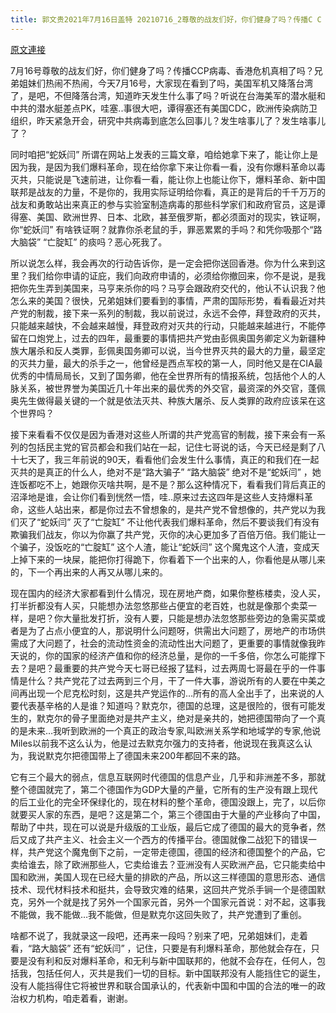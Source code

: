 ```yaml
---
title: 郭文贵2021年7月16日盖特 20210716_2尊敬的战友们好，你们健身了吗？传播C C P病毒香港危机真相了吗？
---
```


[原文連接](https://gnews.org/ThreadView/53481306)

7月16号尊敬的战友们好，你们健身了吗？传播CCP病毒、香港危机真相了吗？兄弟姐妹们热闹不热闹，今天7月16号，大家现在看到了吗，美国军机又降落台湾了，是吧，不但降落台湾，知道昨天发生什么事了吗？听说在台海美军的潜水艇和中共的潜水艇差点PK，哇塞..事很大吧，谭得塞还有美国CDC，欧洲传染病防卫组织，昨天紧急开会，研究中共病毒到底怎么回事儿？发生啥事儿了？发生啥事儿了？


同时咱把“蛇妖闫” 所谓在网站上发表的三篇文章，咱给她拿下来了，能让你上是因为我，是因为我们爆料革命，现在给你拿下来让你看一看，没有你爆料革命以毒灭共，只能说是飞速前进，让你看一看，能让你上也能让你下，爆料革命、新中国联邦是战友的力量，不是你的，我用实际证明给你看，真正的是背后的千千万万的战友和勇敢站出来真正的参与实验室制造病毒的那些科学家们和政府官员，这是谭得塞、美国、欧洲世界、日本、北欧，甚至俄罗斯，都必须面对的现实，铁证啊，你“蛇妖闫” 有啥铁证啊？就靠你杀老鼠的手，罪恶累累的手吗？和凭你吸那个“路大脑袋” “亡腚缸” 的痰吗？恶心死我了。


所以说怎么样，我会再次的行动告诉你，是一定会把你送回香港。你为什么来到这里？我们给你申请的证庇，我们向政府申请的，必须给你撤回来，你不是说，是我把你先生弄到美国来，马亨来杀你的吗？马亨会跟政府交代的，他认不认识我？他怎么来的美国？很快，兄弟姐妹们要看到的事情，严肃的国际形势，看看最近对共产党的制裁，接下来一系列的制裁，我以前说过，永远不会停，拜登政府的灭共，只能越来越快，不会越来越慢，拜登政府对灭共的行动，只能越来越进行，不能停留在口炮党上，过去的四年，最重要的事情把共产党由彭佩奥国务卿定义为新疆种族大屠杀和反人类罪，彭佩奥国务卿可以说，当今世界灭共的最大的力量，最坚定的灭共力量，最大的杀手之一，他曾经是西点军校的第一人，同时他又是在CIA最优秀的中情局局长，又到了国务卿，他在全世界所有的情报系统，包括他个人的人脉关系，被世界誉为美国近几十年出来的最优秀的外交官，最资深的外交官，蓬佩奥先生做得最关键的一个就是依法灭共、种族大屠杀、反人类罪的政府应该呆在这个世界吗？


接下来看看不仅仅是因为香港对这些人所谓的共产党高官的制裁，接下来会有一系列的包括民主党的官员都会和我们站在一起，记住七哥说的话，今天已经是剩了八十七天了，我三年前说的90天，看看他们会发生什么事情，真正的和我们在一起灭共的是真正的什么人，绝对不是“路大骗子” “路大脑袋” 绝对不是“蛇妖闫” ，她连饭都吃不上，她跟你灭啥共啊，是不是？那么这种情况下，看看我们背后真正的沼泽地是谁，会让你们看到恍然一悟，哇..原来过去这四年是这些人支持爆料革命，这些人站出来，都是你过去不曾想象的，是共产党不曾想像的，共产党以为我们灭了“蛇妖闫” 灭了“亡腚缸” 不让他代表我们爆料革命，然后不要谈我们有没有欺骗我们战友，你以为你赢了共产党，灭你的决心更加多了百倍万倍。我们能让一个骗子，没饭吃的“亡腚缸” 这个人渣，能让“蛇妖闫” 这个魔鬼这个人渣，变成天上掉下来的一块屎，能把你打得跪下，你看着下一个出来的人，你看他是从哪儿来的，下一个再出来的人再又从哪儿来的。


现在国内的经济大家都看到什么情况，现在房地产商，如果你整栋楼卖，没人买，打半折都没有人买，只能想办法忽悠那些占便宜的老百姓，也就是像那个卖菜一样，是吧？你大量批发打折，没有人要，只能是想办法忽悠那些旁边的急需买菜或者是为了占点小便宜的人，那说明什么问题呀，供需出大问题了，房地产的市场供需成了大问题了，社会的流动性资金的流动性出大问题了，更重要的事情就像我昨天说的，你的国家的经济产值和你的经济总量，是你的一千多倍，你怎么可能撑下去？是吧？最重要的共产党今天七哥已经报了猛料，过去两周七哥最在乎的一件事情是什么？共产党花了过去两到三个月，干了一件大事，游说所有的人要在中美之间再出现一个尼克松时刻，这是共产党运作的…所有的高人全出手了，出来说的人要代表基辛格的人是谁？知道吗？默克尔，德国的总理，这是很险的，很有可能发生的，默克尔的骨子里面绝对是共产主义，绝对是亲共的，她把德国带向了一个真的是未来…我听到欧洲的一个真正的政治专家,叫欧洲关系学和地域学的专家,他说Miles以前我不这么认为，他是过去默克尔强力的支持者，他说现在我真这么认为，我说默克尔把德国带上了德国未来200年都回不来的路。


它有三个最大的弱点，信息互联网时代德国的信息产业，几乎和非洲差不多，那就整个德国就完了，第二个德国作为GDP大量的产量，它所有的生产没有跟上现代的后工业化的完全环保绿化的，现在材料的整个革命，德国没跟上，完了，以后你就要买人家的东西，是吧？这是第二个，第三个德国由于大量的产业移向了中国，帮助了中共，现在可以说是升级版的工业版，最后它成了德国的最大的竞争者，然后又成了共产主义、社会主义一个西方的传播平台。德国就像二战犯下的错误一样，共产党这个魔鬼倒下之前，一定带走德国，德国的经济和德国整个的产品，它卖给谁去，除了欧洲那些人，它卖给谁去？亚洲没有人买欧洲产品，它只能卖给中国和欧洲，美国人现在已经大量的排欧的产品，所以这三样德国的意思形态、通信技术、现代材料技术和挺共，会导致灾难的结果，这回共产党杀手锏一个是德国默克，另外一个就是找了另外一个国家元首，另外一个国家元首说：对不起，这事我不能做，我不能做…我不能做，但是默克尔这回失败了，共产党遭到了重创。


啥都不说了，我就录这一段吧，还再来一段吗？别来了吧，兄弟姐妹们，走着看，“路大脑袋” 还有“蛇妖闫” ，记住，只要是有利爆料革命，那他就会存在，只要是没有利和反对爆料革命，和无利与新中国联邦的，他就不会存在，任何人，包括我，包括任何人，灭共是我们一切的目标。新中国联邦没有人能挡住它的诞生，没有人能挡得住它将被世界和联合国承认的，代表新中国和中国的合法的唯一的政治权力机构，咱走着看，谢谢。
